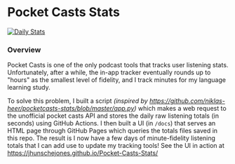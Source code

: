 # Pocket Casts Stats

[![Daily Stats](https://github.com/jhunschejones/Pocket-Casts-Stats/actions/workflows/daily_stats.yml/badge.svg)](https://github.com/jhunschejones/Pocket-Casts-Stats/actions/workflows/daily_stats.yml)

### Overview

Pocket Casts is one of the only podcast tools that tracks user listening stats. Unfortunately, after a while, the in-app tracker eventually rounds up to "hours" as the smallest level of fidelity, and I track minutes for my language learning study. 

To solve this problem, I built a script _(inspired by https://github.com/niklas-heer/pocketcasts-stats/blob/master/app.py)_ which makes a web request to the unofficial pocket casts API and stores the daily raw listening totals (in seconds) using GitHub Actions. I then built a UI (in `/docs`) that serves an HTML page through GitHub Pages which queries the totals files saved in this repo. The result is I now have a few days of minute-fidelity listening totals that I can add use to update my tracking tools! See the UI in action at https://jhunschejones.github.io/Pocket-Casts-Stats/

